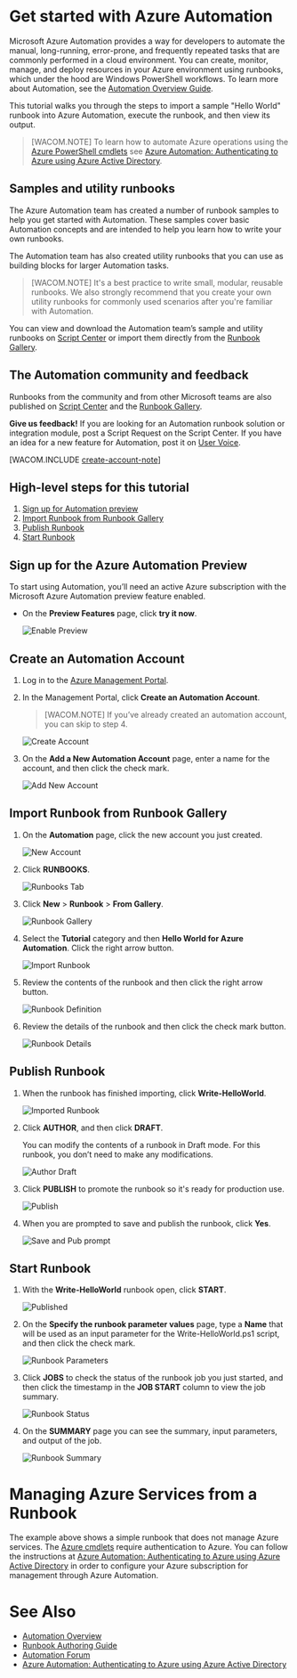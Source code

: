 <properties urlDisplayName="Get Started with Azure Automation" pageTitle="Get Started with Azure Automation" metaKeywords="" description="Learn how to import and run an automation job in Azure." metaCanonical="" services="automation" documentationCenter="" title="Get Started with Azure Automation" authors="bwren" solutions="" manager="stevenka" editor="" />

<tags ms.service="automation" ms.workload="tbd" ms.tgt_pltfrm="na" ms.devlang="na" ms.topic="article" ms.date="01/01/1900" ms.author="bwren"></tags>

# Get started with Azure Automation

Microsoft Azure Automation provides a way for developers to automate the manual, long-running, error-prone, and frequently repeated tasks that are commonly performed in a cloud environment. You can create, monitor, manage, and deploy resources in your Azure environment using runbooks, which under the hood are Windows PowerShell workflows. To learn more about Automation, see the [Automation Overview Guide][Automation Overview Guide].

This tutorial walks you through the steps to import a sample "Hello World" runbook into Azure Automation, execute the runbook, and then view its output.

> [WACOM.NOTE] To learn how to automate Azure operations using the [Azure PowerShell cmdlets][Azure PowerShell cmdlets] see [Azure Automation: Authenticating to Azure using Azure Active Directory][Azure Automation: Authenticating to Azure using Azure Active Directory].

## Samples and utility runbooks

The Azure Automation team has created a number of runbook samples to help you get started with Automation. These samples cover basic Automation concepts and are intended to help you learn how to write your own runbooks.

The Automation team has also created utility runbooks that you can use as building blocks for larger Automation tasks.

> [WACOM.NOTE] It's a best practice to write small, modular, reusable runbooks. We also strongly recommend that you create your own utility runbooks for commonly used scenarios after you're familiar with Automation.

You can view and download the Automation team’s sample and utility runbooks on [Script Center][Script Center] or import them directly from the [Runbook Gallery][Runbook Gallery].

## The Automation community and feedback

Runbooks from the community and from other Microsoft teams are also published on [Script Center][1] and the [Runbook Gallery][Runbook Gallery].

**Give us feedback!** If you are looking for an Automation runbook solution or integration module, post a Script Request on the Script Center. If you have an idea for a new feature for Automation, post it on [User Voice][User Voice].

[WACOM.INCLUDE [create-account-note](../includes/create-account-note.md)]

## High-level steps for this tutorial

1.  [Sign up for Automation preview][Sign up for Automation preview]
2.  [Import Runbook from Runbook Gallery][Import Runbook from Runbook Gallery]
3.  [Publish Runbook][Publish Runbook]
4.  [Start Runbook][Start Runbook]

## <a name="preview"></a>Sign up for the Azure Automation Preview

To start using Automation, you’ll need an active Azure subscription with the Microsoft Azure Automation preview feature enabled.

-   On the **Preview Features** page, click **try it now**.

    ![Enable Preview][Enable Preview]

## <a name="automationaccount"></a>Create an Automation Account

1.  Log in to the [Azure Management Portal][Azure Management Portal].

2.  In the Management Portal, click **Create an Automation Account**.

    > [WACOM.NOTE] If you’ve already created an automation account, you can skip to step 4.

    ![Create Account][Create Account]

3.  On the **Add a New Automation Account** page, enter a name for the account, and then click the check mark.

    ![Add New Account][Add New Account]

## <a name="importrunbook"></a>Import Runbook from Runbook Gallery

1.  On the **Automation** page, click the new account you just created.

    ![New Account][New Account]

2.  Click **RUNBOOKS**.

    ![Runbooks Tab][Runbooks Tab]

3.  Click **New** \> **Runbook** \> **From Gallery**.

    ![Runbook Gallery][2]

4.  Select the **Tutorial** category and then **Hello World for Azure Automation**. Click the right arrow button.

    ![Import Runbook][Import Runbook]

5.  Review the contents of the runbook and then click the right arrow button.

    ![Runbook Definition][Runbook Definition]

6.  Review the details of the runbook and then click the check mark button.

    ![Runbook Details][Runbook Details]

## <a name="publishrunbook"></a>Publish Runbook

1.  When the runbook has finished importing, click **Write-HelloWorld**.

    ![Imported Runbook][Imported Runbook]

2.  Click **AUTHOR**, and then click **DRAFT**.

    You can modify the contents of a runbook in Draft mode. For this runbook, you don’t need to make any modifications.

    ![Author Draft][Author Draft]

3.  Click **PUBLISH** to promote the runbook so it's ready for production use.

    ![Publish][Publish]

4.  When you are prompted to save and publish the runbook, click **Yes**.

    ![Save and Pub prompt][Save and Pub prompt]

## <a name="startrunbook"></a>Start Runbook

1.  With the **Write-HelloWorld** runbook open, click **START**.

    ![Published][Published]

2.  On the **Specify the runbook parameter values** page, type a **Name** that will be used as an input parameter for the Write-HelloWorld.ps1 script, and then click the check mark.

    ![Runbook Parameters][Runbook Parameters]

3.  Click **JOBS** to check the status of the runbook job you just started, and then click the timestamp in the **JOB START** column to view the job summary.

    ![Runbook Status][Runbook Status]

4.  On the **SUMMARY** page you can see the summary, input parameters, and output of the job.

    ![Runbook Summary][Runbook Summary]

# Managing Azure Services from a Runbook

The example above shows a simple runbook that does not manage Azure services. The [Azure cmdlets][Azure PowerShell cmdlets] require authentication to Azure. You can follow the instructions at [Azure Automation: Authenticating to Azure using Azure Active Directory][Azure Automation: Authenticating to Azure using Azure Active Directory] in order to configure your Azure subscription for management through Azure Automation.

# See Also

-   [Automation Overview][Automation Overview]
-   [Runbook Authoring Guide][Runbook Authoring Guide]
-   [Automation Forum][Automation Forum]
-   [Azure Automation: Authenticating to Azure using Azure Active Directory][Azure Automation: Authenticating to Azure using Azure Active Directory]

  [Automation Overview Guide]: http://go.microsoft.com/fwlink/p/?LinkId=392861
  [Azure PowerShell cmdlets]: http://msdn.microsoft.com/en-us/library/jj156055.aspx
  [Azure Automation: Authenticating to Azure using Azure Active Directory]: http://azure.microsoft.com/blog/2014/08/27/azure-automation-authenticating-to-azure-using-azure-active-directory/
  [Script Center]: http://go.microsoft.com/fwlink/p/?LinkId=393029
  [Runbook Gallery]: http://aka.ms/runbookgallery
  [1]: http://go.microsoft.com/fwlink/?LinkID=391681
  [User Voice]: http://feedback.windowsazure.com/forums/34192--general-feedback
  [create-account-note]: ../includes/create-account-note.md
  [Sign up for Automation preview]: #automationaccount
  [Import Runbook from Runbook Gallery]: #importrunbook
  [Publish Runbook]: #publishrunbook
  [Start Runbook]: #startrunbook
  [Enable Preview]: ./media/automation/automation_00_EnablePreview.png
  [Azure Management Portal]: http://manage.windowsazure.com
  [Create Account]: ./media/automation/automation_01_CreateAccount.png
  [Add New Account]: ./media/automation/automation_02_addnewautoacct.png
  [New Account]: ./media/automation/automation_03_NewAutoAcct.png
  [Runbooks Tab]: ./media/automation/automation_04_RunbooksTab.png
  [2]: ./media/automation/automation_05_ImportGallery.png
  [Import Runbook]: ./media/automation/automation_06_ImportRunbook.png
  [Runbook Definition]: ./media/automation/automation_07_RunbookDefinition.png
  [Runbook Details]: ./media/automation/automation_08_RunbookDetails.png
  [Imported Runbook]: ./media/automation/automation_07_ImportedRunbook.png
  [Author Draft]: ./media/automation/automation_08_AuthorDraft.png
  [Publish]: ./media/automation/automation_085_Publish.png
  [Save and Pub prompt]: ./media/automation/automation_09_SavePubPrompt.png
  [Published]: ./media/automation/automation_10_PublishStart.png
  [Runbook Parameters]: ./media/automation/automation_11_RunbookParams.png
  [Runbook Status]: ./media/automation/automation_12_RunbookStatus.png
  [Runbook Summary]: ./media/automation/automation_13_RunbookSummary_callouts.png
  [Automation Overview]: http://go.microsoft.com/fwlink/p/?LinkId=392860
  [Runbook Authoring Guide]: http://go.microsoft.com/fwlink/p/?LinkID=301740
  [Automation Forum]: http://go.microsoft.com/fwlink/p/?LinkId=390561
